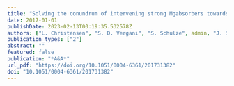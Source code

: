 ```yaml
---
title: "Solving the conundrum of intervening strong Mgabsorbers towards gamma-ray bursts and quasars"
date: 2017-01-01
publishDate: 2023-02-13T00:19:35.532578Z
authors: ["L. Christensen", "S. D. Vergani", "S. Schulze", admin, "J. Selsing", "J. P. U. Fynbo", "A. de Ugarte Postigo", "R. Cañameras", "S. Lopez", "D. Passi", "P. Cortés-Zuleta", "S. L. Ellison", "V. DÓdorico", "G. Becker", "T. A. M. Berg", "Z. Cano", "S. Covino", "G. Cupani", "V. D\ĺia", "P. Goldoni", "A. Gomboc", "F. Hammer", "K. E. Heintz", "P. Jakobsson", "J. Japelj", "L. Kaper", "D. Malesani", "P. Møller", "P. Petitjean", "V. Pugliese", "R. Sánchez-Ramírez", "N. R. Tanvir", "C. C. Thöne", "M. Vestergaard", "K. Wiersema", "G. Worseck"]
publication_types: ["2"]
abstract: ""
featured: false
publication: "*A&A*"
url_pdf: "https://doi.org/10.1051/0004-6361/201731382"
doi: "10.1051/0004-6361/201731382"
---
```


